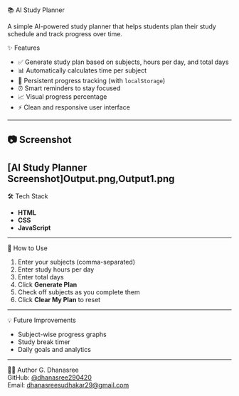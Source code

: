  📚 AI Study Planner

A simple AI-powered study planner that helps students plan their study schedule and track progress over time.

✨ Features
- ✅ Generate study plan based on subjects, hours per day, and total days
- 📊 Automatically calculates time per subject
- 📌 Persistent progress tracking (with `localStorage`)
- ⏰ Smart reminders to stay focused
- 📈 Visual progress percentage
- ⚡ Clean and responsive user interface
------------------------------------------------------------------------------------------------------------------------------------------------
📷 Screenshot
-------------------------------------------------------------------------------------------------------------------------------------------------
[AI Study Planner Screenshot]Output.png,Output1.png
-------------------------------------------------------------------------------------------------------------------------------------------------
🛠️ Tech Stack
- **HTML**
- **CSS**
- **JavaScript**
------------------------------------------------------------------------------------------------------------------------------------------------ 
🚀 How to Use
1. Enter your subjects (comma-separated)
2. Enter study hours per day
3. Enter total days
4. Click **Generate Plan**
5. Check off subjects as you complete them
6. Click **Clear My Plan** to reset
-------------------------------------------------------------------------------------------------------------------------------------------------
💡 Future Improvements
- Subject-wise progress graphs
- Study break timer
- Daily goals and analytics
-------------------------------------------------------------------------------------------------------------------------------------------------
 🙋‍♀️ Author
  G. Dhanasree  
  GitHub: [@dhanasree290420](https://github.com/dhanasree290420)  
  Email: dhanasreesudhakar29@gmail.com


